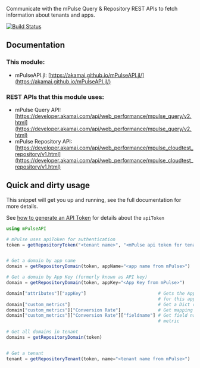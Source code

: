 Communicate with the mPulse Query & Repository REST APIs to fetch information about tenants and apps.

[![Build Status](https://travis-ci.org/akamai/mPulseAPI.jl.svg?branch=master)](https://travis-ci.org/akamai/mPulseAPI.jl)

## Documentation

### This module:
* mPulseAPI.jl: [https://akamai.github.io/mPulseAPI.jl/](https://akamai.github.io/mPulseAPI.jl/)

### REST APIs that this module uses:
* mPulse Query API: [https://developer.akamai.com/api/web_performance/mpulse_query/v2.html](https://developer.akamai.com/api/web_performance/mpulse_query/v2.html)
* mPulse Repository API: [https://developer.akamai.com/api/web_performance/mpulse_cloudtest_repository/v1.html](https://developer.akamai.com/api/web_performance/mpulse_cloudtest_repository/v1.html)

## Quick and dirty usage
This snippet will get you up and running, see the full documentation for more details.

See [how to generate an API Token](/docs/src/apiToken.md) for details about the `apiToken`

```julia
using mPulseAPI

# mPulse uses apiToken for authentication
token = getRepositoryToken("<tenant name>", "<mPulse api token for tenant>")


# Get a domain by app name
domain = getRepositoryDomain(token, appName="<app name from mPulse>")

# Get a domain by App Key (formerly known as API key)
domain = getRepositoryDomain(token, appKey="<App Key from mPulse>")

domain["attributes"]["appKey"]                           # Gets the App Key (formerly known as API key)
                                                         # for this app
domain["custom_metrics"]                                 # Get a Dict of custom metrics
domain["custom_metrics"]["Conversion Rate"]              # Get mapping for Conversion Rate custom metric
domain["custom_metrics"]["Conversion Rate"]["fieldname"] # Get field name for Conversion Rate custom
                                                         # metric

# Get all domains in tenant
domains = getRepositoryDomain(token)


# Get a tenant
tenant = getRepositoryTenant(token, name="<tenant name from mPulse>")
```

